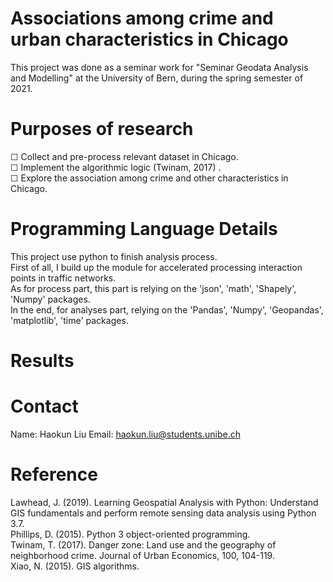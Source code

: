# Associations among crime and urban characteristics in Chicago 

This project was done as a seminar work for "Seminar Geodata Analysis and Modelling" at the University of Bern, during the spring semester of 2021.

# Purposes of research
&#9744; Collect and pre-process relevant dataset in Chicago.   
&#9744; Implement the algorithmic logic (Twinam, 2017) .  
&#9744; Explore the association among crime and other characteristics in Chicago.  
 
# Programming Language Details
This project use python to finish analysis process.   
First of all, I build up the module for accelerated processing interaction points in traffic networks.   
As for process part, this part is relying on the 'json', 'math', 'Shapely', 'Numpy' packages.  
In the end, for analyses part, relying on the 'Pandas', 'Numpy', 'Geopandas', 'matplotlib', 'time' packages.  

# Results


# Contact
Name: Haokun Liu
Email: haokun.liu@students.unibe.ch

# Reference
Lawhead, J. (2019). Learning Geospatial Analysis with Python: Understand GIS fundamentals and perform remote sensing data analysis using Python 3.7.   
Phillips, D. (2015). Python 3 object-oriented programming.   
Twinam, T. (2017). Danger zone: Land use and the geography of neighborhood crime. Journal of Urban Economics, 100, 104-119.   
Xiao, N. (2015). GIS algorithms. 
